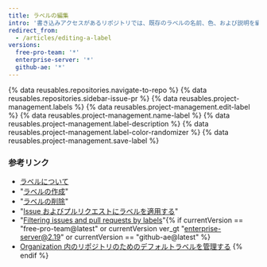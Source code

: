 ```yaml
---
title: ラベルの編集
intro: '書き込みアクセスがあるリポジトリでは、既存のラベルの名前、色、および説明を編集できます。'
redirect_from:
  - /articles/editing-a-label
versions:
  free-pro-team: '*'
  enterprise-server: '*'
  github-ae: '*'
---
```


{% data reusables.repositories.navigate-to-repo %}
{% data reusables.repositories.sidebar-issue-pr %}
{% data reusables.project-management.labels %}
{% data reusables.project-management.edit-label %}
{% data reusables.project-management.name-label %}
{% data reusables.project-management.label-description %}
{% data reusables.project-management.label-color-randomizer %}
{% data reusables.project-management.save-label %}

### 参考リンク

- [ラベルについて](/articles/about-labels)
- "[ラベルの作成](/articles/creating-a-label)"
- "[ラベルの削除](/articles/deleting-a-label)"
- "[Issue およびプルリクエストにラベルを適用する](/articles/applying-labels-to-issues-and-pull-requests)"
- "[Filtering issues and pull requests by labels](/articles/filtering-issues-and-pull-requests-by-labels)"{% if currentVersion == "free-pro-team@latest" or currentVersion ver_gt "enterprise-server@2.19" or currentVersion == "github-ae@latest" %}
- [Organization 内のリポジトリのためのデフォルトラベルを管理する](/articles/managing-default-labels-for-repositories-in-your-organization)
{% endif %}
